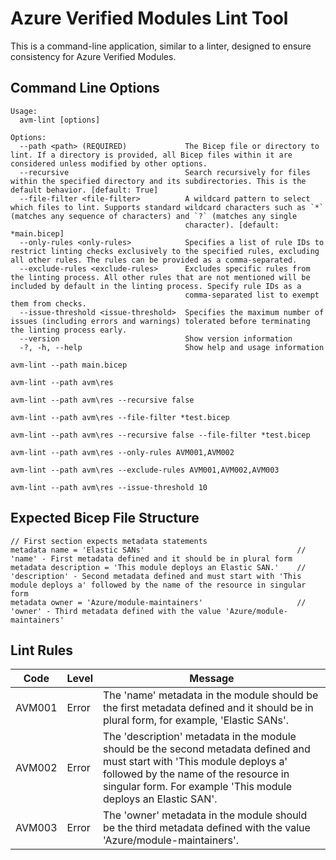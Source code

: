 # Azure Verified Modules Lint Tool

This is a command-line application, similar to a linter, designed to ensure consistency for Azure Verified Modules.

## Command Line Options

```console
Usage:
  avm-lint [options]

Options:
  --path <path> (REQUIRED)             The Bicep file or directory to lint. If a directory is provided, all Bicep files within it are considered unless modified by other options.
  --recursive                          Search recursively for files within the specified directory and its subdirectories. This is the default behavior. [default: True]
  --file-filter <file-filter>          A wildcard pattern to select which files to lint. Supports standard wildcard characters such as `*` (matches any sequence of characters) and `?` (matches any single
                                       character). [default: *main.bicep]
  --only-rules <only-rules>            Specifies a list of rule IDs to restrict linting checks exclusively to the specified rules, excluding all other rules. The rules can be provided as a comma-separated.
  --exclude-rules <exclude-rules>      Excludes specific rules from the linting process. All other rules that are not mentioned will be included by default in the linting process. Specify rule IDs as a
                                       comma-separated list to exempt them from checks.
  --issue-threshold <issue-threshold>  Specifies the maximum number of issues (including errors and warnings) tolerated before terminating the linting process early.
  --version                            Show version information
  -?, -h, --help                       Show help and usage information
```

```console
avm-lint --path main.bicep

avm-lint --path avm\res

avm-lint --path avm\res --recursive false

avm-lint --path avm\res --file-filter *test.bicep

avm-lint --path avm\res --recursive false --file-filter *test.bicep

avm-lint --path avm\res --only-rules AVM001,AVM002

avm-lint --path avm\res --exclude-rules AVM001,AVM002,AVM003

avm-lint --path avm\res --issue-threshold 10
```

## Expected Bicep File Structure

```bicep
// First section expects metadata statements
metadata name = 'Elastic SANs'                                  // 'name' - First metadata defined and it should be in plural form
metadata description = 'This module deploys an Elastic SAN.'    // 'description' - Second metadata defined and must start with 'This module deploys a' followed by the name of the resource in singular form
metadata owner = 'Azure/module-maintainers'                     // 'owner' - Third metadata defined with the value 'Azure/module-maintainers'
```

## Lint Rules

| Code   | Level | Message |
|--------|-------|---------|
| AVM001 | Error | The 'name' metadata in the module should be the first metadata defined and it should be in plural form, for example, 'Elastic SANs'. |
| AVM002 | Error | The 'description' metadata in the module should be the second metadata defined and must start with 'This module deploys a' followed by the name of the resource in singular form. For example 'This module deploys an Elastic SAN'. |
| AVM003 | Error | The 'owner' metadata in the module should be the third metadata defined with the value 'Azure/module-maintainers'. |

